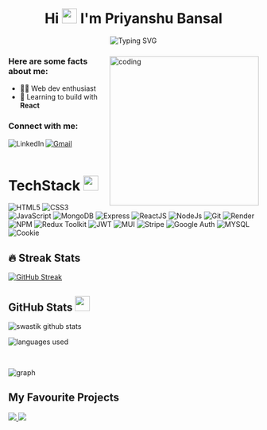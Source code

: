 <h1 align="center">
  Hi <img src="https://media.giphy.com/media/hvRJCLFzcasrR4ia7z/giphy.gif" width="30"> I'm Priyanshu Bansal 
</h2>

<p align="center" display="block">
  <img src="https://readme-typing-svg.herokuapp.com/?size=30&duration=5001&vCenter=true&center=true&font=Fira+Code&pause=1000&color=FF6A00&width=700&lines=This+is+Priyanshu+Bansal;+Full+Stack+Developer;Currently+working+on+MERN+stack;" alt="Typing SVG" />
</p>

<h3 align="center"></h3>

<img align="right" src="https://media4.giphy.com/media/7NoNw4pMNTvgc/giphy.gif?cid=ecf05e47cw2gjlybq6o7tucmb4ndw14ta97r3ozorwycbhnd&rid=giphy.gif&ct=g" alt="coding" width="300" height="300" />

<h3>Here are some facts about me:</h3>

- 👩‍💻 Web dev enthusiast
- 🌱 Learning to build with **React**

<!-- <h3>Find out about my professional life here:</h3>
<a href="https://peerlist.io/srejitk"><img height=44 src="https://github.com/Siddhant-K-code/Siddhant-K-code/blob/master/PL%20Logo%20-%20Primary.svg"/></a> -->

<h3 align="left">Connect with me:</h3>
<a href="mailto:priyanshubansal35@gmail.com"><img src="https://img.shields.io/badge/Gmail-DA100B?style=for-the-badge&logo=gmail&logoColor=white" alt="Gmail"/></a> 
<a href="https://www.linkedin.com/in/priyanshu1101/"><img src="https://img.shields.io/badge/LinkedIn-223189?style=for-the-badge&logo=linkedin&logoColor=white" alt="LinkedIn" align="left"/></a>

<br />
<br />

# TechStack <img src = "https://media2.giphy.com/media/QssGEmpkyEOhBCb7e1/giphy.gif?cid=ecf05e47a0n3gi1bfqntqmob8g9aid1oyj2wr3ds3mg700bl&rid=giphy.gif" width = 30px>

<p>
<img src="https://img.shields.io/badge/HTML5-ED9526?style=for-the-badge&logo=html5&logoColor=white" alt="HTML5" />
<img src="https://img.shields.io/badge/CSS3-1672EC?style=for-the-badge&logo=css3&logoColor=white" alt="CSS3" />
<img src="https://img.shields.io/badge/JavaScript-F0D042?style=for-the-badge&logo=javascript&logoColor=black" alt="JavaScript" />
<img src="https://img.shields.io/badge/MongoDB-%234DB33D.svg?style=for-the-badge&logo=mongodb&logoColor=white" alt="MongoDB" />
<img src="https://img.shields.io/badge/Express.js-%23000000.svg?style=for-the-badge&logo=express&logoColor=white" alt="Express" />
<img src="https://img.shields.io/badge/React-20232A?style=for-the-badge&logo=react&logoColor=61DAFB" alt="ReactJS" />
<img src="https://img.shields.io/badge/Node.js-%23339933.svg?style=for-the-badge&logo=node.js&logoColor=white" alt="NodeJs" />
<img src="https://img.shields.io/badge/Git-DA100B?style=for-the-badge&logo=git&logoColor=white" alt="Git" /> 
<img src="https://img.shields.io/badge/Render-%231b1f24.svg?style=for-the-badge&logo=render&logoColor=00C7B7" alt="Render" />
<img src="https://img.shields.io/badge/NPM-%23000000.svg?style=for-the-badge&logo=npm&logoColor=white" alt="NPM" />
 <img src="https://img.shields.io/badge/Redux-593D88?style=for-the-badge&logo=redux&logoColor=white" alt="Redux Toolkit" />
<img src="https://img.shields.io/badge/JWT-%23000000.svg?style=for-the-badge&logo=JSON%20Web%20Tokens&logoColor=white" alt="JWT" />
 <img src="https://img.shields.io/badge/Material--UI-%230081CB.svg?style=for-the-badge&logo=material-ui&logoColor=white" alt="MUI" />
  <img src="https://img.shields.io/badge/Stripe-%231A1A1A.svg?style=for-the-badge&logo=stripe&logoColor=%2369A2E6" alt="Stripe" />
  <img src="https://img.shields.io/badge/Google%20Auth-%234285F4.svg?style=for-the-badge&logo=google&logoColor=white" alt="Google Auth" />
  <img src="https://img.shields.io/badge/MySQL-%2300758F.svg?style=for-the-badge&logo=mysql&logoColor=white" alt="MYSQL" />
  <img src="https://img.shields.io/badge/Cookie-%23FFD500.svg?style=for-the-badge&logo=cookie&logoColor=black" alt="Cookie" />

</p>


## 🔥 Streak Stats

[![GitHub Streak](https://github-readme-streak-stats.herokuapp.com?user=priyanshu1101&theme=elegant&sideNums=FFFFFF&currStreakNum=FFFFFF&fire=FF6A00&ring=FF6A00&background=000000&border=FF6A00&currStreakLabel=FFFFFF&sideLabels=FFFFFF&stroke=FFFF00&dates=FFFF00&border_radius=4.7&date_format=j%20M%5B%20Y%5D)](https://git.io/streak-stats)

## GitHub Stats <img src="https://media.giphy.com/media/iY8CRBdQXODJSCERIr/giphy.gif" width="30" height="30" style="margin-right: 10px;" />


<p>&nbsp;<img align="left" src="https://github-readme-stats.vercel.app/api?username=priyanshu1101&show_icons=true&theme=codeSTACKr&border_color=FF6A00&bg_color=000" alt="swastik github stats" /></p>

<p><img align="center" src="https://github-readme-stats.vercel.app/api/top-langs/?username=priyanshu1101&show_icons=true&theme=codeSTACKr&layout=compact&border_color=FF6A00&bg_color=000" alt="languages used" /></p>

<br />

<p><img src="http://github-profile-summary-cards.vercel.app/api/cards/profile-details?username=priyanshu1101&theme=2077" alt="graph" /></p>

## My Favourite Projects

<a href="https://github.com/priyanshu1101/E_Commerce_Website">
  <img src="https://github-readme-stats.vercel.app/api/pin/?username=priyanshu1101&repo=E_Commerce_Website&show_icons=true&theme=codeSTACKr&show_owner=true&border_color=ff6a00" />
</a>
<a href="https://github.com/priyanshu1101/Social-Media-Application-Mern-Stack-">
  <img src="https://github-readme-stats.vercel.app/api/pin/?username=priyanshu1101&repo=Social-Media-Application-Mern-Stack-&show_icons=true&theme=codeSTACKr&show_owner=true&border_color=ff6a00" />
</a>
